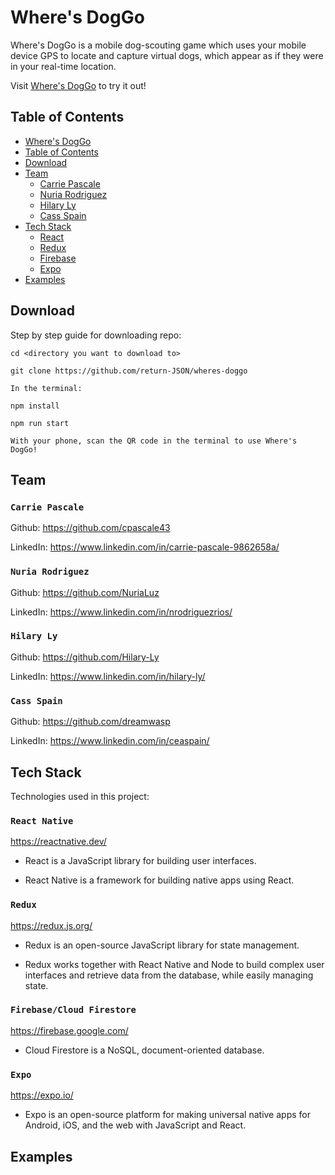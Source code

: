 # Where's DogGo

Where's DogGo is a mobile dog-scouting game which uses your mobile device GPS to locate and capture virtual dogs, which appear as if they were in your real-time location.

Visit [Where's DogGo](https://expo.io/@cpascale43) to try it out!

## Table of Contents

- [Where's DogGo](#Where's-DogGo)
- [Table of Contents](#Table-of-Contents)
- [Download](#Download)
- [Team](#Team)
  - [Carrie Pascale](#Carrie-Pascale)
  - [Nuria Rodriguez](#Nuria-Rodriguez)
  - [Hilary Ly](#Hilary-Ly)
  - [Cass Spain](#Cass-Spain)
- [Tech Stack](#Tech-Stack)
  - [React](#React)
  - [Redux](#Redux)
  - [Firebase](#Firebase)
  - [Expo](#Expo)
- [Examples](#Examples)

## Download

Step by step guide for downloading repo:

```
cd <directory you want to download to>

git clone https://github.com/return-JSON/wheres-doggo

In the terminal:

npm install

npm run start

With your phone, scan the QR code in the terminal to use Where's DogGo!
```

## Team

### `Carrie Pascale`

Github: https://github.com/cpascale43

LinkedIn: https://www.linkedin.com/in/carrie-pascale-9862658a/

### `Nuria Rodriguez`

Github: https://github.com/NuriaLuz

LinkedIn: https://www.linkedin.com/in/nrodriguezrios/

### `Hilary Ly`

Github: https://github.com/Hilary-Ly

LinkedIn: https://www.linkedin.com/in/hilary-ly/

### `Cass Spain`

Github: https://github.com/dreamwasp

LinkedIn: https://www.linkedin.com/in/ceaspain/

## Tech Stack

Technologies used in this project:

### `React Native`

https://reactnative.dev/

- React is a JavaScript library for building user interfaces.

- React Native is a framework for building native apps using React.

### `Redux`

https://redux.js.org/

- Redux is an open-source JavaScript library for state management.

- Redux works together with React Native and Node to build complex user interfaces and retrieve data from the database, while easily managing state.

### `Firebase/Cloud Firestore`

https://firebase.google.com/

- Cloud Firestore is a NoSQL, document-oriented database.

### `Expo`

https://expo.io/

- Expo is an open-source platform for making universal native apps for Android, iOS, and the web with JavaScript and React.

## Examples

<!-- <img src='https://github.com/megan-donnelly/retire-rich/blob/master/public/home.png' width='800' />

<img src='https://github.com/megan-donnelly/retire-rich/blob/master/public/calculator.png' width='800' />

<img src='https://github.com/megan-donnelly/retire-rich/blob/master/public/chart.png' width='800' /> -->
